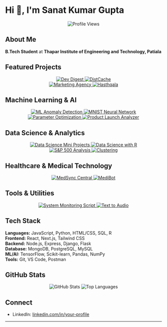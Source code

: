 # Hi 👋, I'm Sanat Kumar Gupta

<p align="center">
  <img src="https://komarev.com/ghpvc/?username=skg24&label=Profile%20views&color=0e75b6&style=flat" alt="Profile Views" />
</p>

## About Me

**B.Tech Student** at **Thapar Institute of Engineering and Technology, Patiala**

## Featured Projects

<div align="center">
  <a href="https://github.com/skg24/dev-digest">
    <img src="https://github-readme-stats.vercel.app/api/pin/?username=skg24&repo=dev-digest&theme=default&hide_border=true" alt="Dev Digest" />
  </a>
  <a href="https://github.com/skg24/DistCache">
    <img src="https://github-readme-stats.vercel.app/api/pin/?username=skg24&repo=DistCache&theme=default&hide_border=true" alt="DistCache" />
  </a>
</div>

<div align="center">
  <a href="https://github.com/skg24/Marketing-Agency">
    <img src="https://github-readme-stats.vercel.app/api/pin/?username=skg24&repo=Marketing-Agency&theme=default&hide_border=true" alt="Marketing Agency" />
  </a>
  <a href="https://github.com/skg24/Hasthqala">
    <img src="https://github-readme-stats.vercel.app/api/pin/?username=skg24&repo=Hasthqala&theme=default&hide_border=true" alt="Hasthqala" />
  </a>
</div>

## Machine Learning & AI

<div align="center">
  <a href="https://github.com/skg24/ML-Anomaly-Detection">
    <img src="https://github-readme-stats.vercel.app/api/pin/?username=skg24&repo=ML-Anomaly-Detection&theme=default&hide_border=true" alt="ML Anomaly Detection" />
  </a>
  <a href="https://github.com/skg24/Mnist-Neural-Network">
    <img src="https://github-readme-stats.vercel.app/api/pin/?username=skg24&repo=Mnist-Neural-Network&theme=default&hide_border=true" alt="MNIST Neural Network" />
  </a>
</div>

<div align="center">
  <a href="https://github.com/skg24/Parameter-Optimization">
    <img src="https://github-readme-stats.vercel.app/api/pin/?username=skg24&repo=Parameter-Optimization&theme=default&hide_border=true" alt="Parameter Optimization" />
  </a>
  <a href="https://github.com/skg24/Product_Launch_Analyzer">
    <img src="https://github-readme-stats.vercel.app/api/pin/?username=skg24&repo=Product_Launch_Analyzer&theme=default&hide_border=true" alt="Product Launch Analyzer" />
  </a>
</div>

## Data Science & Analytics

<div align="center">
  <a href="https://github.com/skg24/Data_Science_mini_projects">
    <img src="https://github-readme-stats.vercel.app/api/pin/?username=skg24&repo=Data_Science_mini_projects&theme=default&hide_border=true" alt="Data Science Mini Projects" />
  </a>
  <a href="https://github.com/skg24/Data-Science-with-R">
    <img src="https://github-readme-stats.vercel.app/api/pin/?username=skg24&repo=Data-Science-with-R&theme=default&hide_border=true" alt="Data Science with R" />
  </a>
</div>

<div align="center">
  <a href="https://github.com/skg24/The_SP-500">
    <img src="https://github-readme-stats.vercel.app/api/pin/?username=skg24&repo=The_SP-500&theme=default&hide_border=true" alt="S&P 500 Analysis" />
  </a>
  <a href="https://github.com/skg24/Clustering">
    <img src="https://github-readme-stats.vercel.app/api/pin/?username=skg24&repo=Clustering&theme=default&hide_border=true" alt="Clustering" />
  </a>
</div>

## Healthcare & Medical Technology

<div align="center">
  <a href="https://github.com/skg24/MedSync-Central">
    <img src="https://github-readme-stats.vercel.app/api/pin/?username=skg24&repo=MedSync-Central&theme=default&hide_border=true" alt="MedSync Central" />
  </a>
  <a href="https://github.com/skg24/MediBot">
    <img src="https://github-readme-stats.vercel.app/api/pin/?username=skg24&repo=MediBot&theme=default&hide_border=true" alt="MediBot" />
  </a>
</div>

## Tools & Utilities

<div align="center">
  <a href="https://github.com/skg24/System-Monitoring-Script">
    <img src="https://github-readme-stats.vercel.app/api/pin/?username=skg24&repo=System-Monitoring-Script&theme=default&hide_border=true" alt="System Monitoring Script" />
  </a>
  <a href="https://github.com/skg24/Text_To_Audio">
    <img src="https://github-readme-stats.vercel.app/api/pin/?username=skg24&repo=Text_To_Audio&theme=default&hide_border=true" alt="Text to Audio" />
  </a>
</div>

## Tech Stack

**Languages:** JavaScript, Python, HTML/CSS, SQL, R  
**Frontend:** React, Next.js, Tailwind CSS  
**Backend:** Node.js, Express, Django, Flask  
**Database:** MongoDB, PostgreSQL, MySQL  
**ML/AI:** TensorFlow, Scikit-learn, Pandas, NumPy  
**Tools:** Git, VS Code, Postman  

## GitHub Stats

<p align="center">
  <img src="https://github-readme-stats.vercel.app/api?username=skg24&show_icons=true&theme=default&hide_border=true&count_private=true" alt="GitHub Stats" />
  <img src="https://github-readme-stats.vercel.app/api/top-langs?username=skg24&layout=compact&theme=default&hide_border=true" alt="Top Languages" />
</p>

## Connect

- LinkedIn: [linkedin.com/in/your-profile](https://linkedin.com/in/)

---
